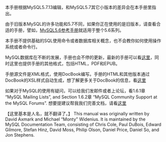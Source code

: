 
本手册根据MySQL5.7.13编辑，和MySQL5.7其它小版本的差异会在本手册里指出。

由于旧版本MySQL的许多功能和5.7不同，如果你正在使用的是旧版本，请查看合适的手册，譬如，[MySQL5.6参考手册](http://dev.mysql.com/doc/refman/5.6/en/)就适用于整个5.6系列。

本手册不提供基础的SQL使用命令或者数据库相关概念，也不会教你如何使用操作系统或者命令行。

MySQL数据库在不断的发展，手册也会不停的更新，最新的手册可以看[这里](http://dev.mysql.com/doc/)，同时这里也提供手册的其他格式，包括HTML，PDF和EPUB。

手册源文件是XML格式，使用DocBook编写。手册的HTML和其他版本通过DocBook的XSL样式自动生成，想了解更多关于DocBook的信息，看[这里](http://docbook.org/)

如果对于MySQL的使用有疑问，可以给我们发邮件或者上论坛，看1.6.1章 “MySQL Mailing Lists”, and Section 1.6.2章 “MySQL Community Support at the MySQL
Forums”. 想要提建议帮我我们完善文档，请看[这里](http://www.mysql.com/company/contact/)

【这里基本是人名，就不翻译了。】
This manual was originally written by David Axmark and Michael “Monty” Widenius. It is maintained by
the MySQL Documentation Team, consisting of Chris Cole, Paul DuBois, Edward Gilmore, Stefan Hinz,
David Moss, Philip Olson, Daniel Price, Daniel So, and Jon Stephens.




    

